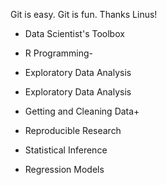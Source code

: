 Git is easy. Git is fun. Thanks Linus!

* Data Scientist's Toolbox

* R Programming-

* Exploratory Data Analysis

* Exploratory Data Analysis

* Getting and Cleaning Data+

* Reproducible Research

* Statistical Inference

* Regression Models